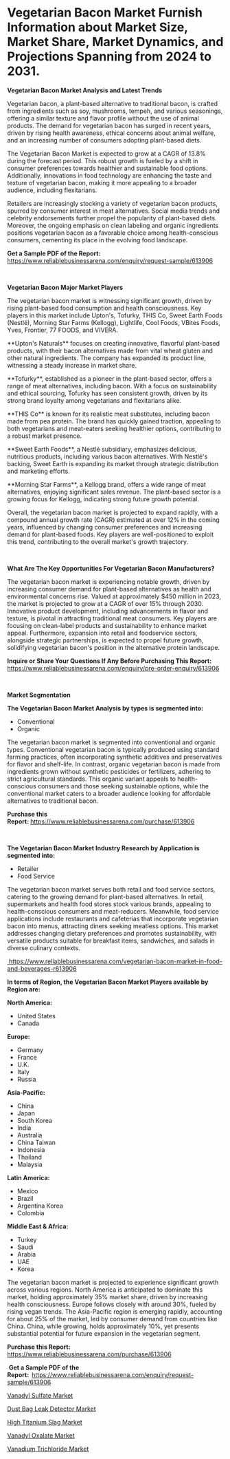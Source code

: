 <p><h1>Vegetarian Bacon Market Furnish Information about Market Size, Market Share, Market Dynamics, and Projections Spanning from 2024 to 2031.</h1></p><p><strong>Vegetarian Bacon Market Analysis and Latest Trends</strong></p>
<p><p>Vegetarian bacon, a plant-based alternative to traditional bacon, is crafted from ingredients such as soy, mushrooms, tempeh, and various seasonings, offering a similar texture and flavor profile without the use of animal products. The demand for vegetarian bacon has surged in recent years, driven by rising health awareness, ethical concerns about animal welfare, and an increasing number of consumers adopting plant-based diets. </p><p>The Vegetarian Bacon Market is expected to grow at a CAGR of 13.8% during the forecast period. This robust growth is fueled by a shift in consumer preferences towards healthier and sustainable food options. Additionally, innovations in food technology are enhancing the taste and texture of vegetarian bacon, making it more appealing to a broader audience, including flexitarians. </p><p>Retailers are increasingly stocking a variety of vegetarian bacon products, spurred by consumer interest in meat alternatives. Social media trends and celebrity endorsements further propel the popularity of plant-based diets. Moreover, the ongoing emphasis on clean labeling and organic ingredients positions vegetarian bacon as a favorable choice among health-conscious consumers, cementing its place in the evolving food landscape.</p></p>
<p><strong>Get a Sample PDF of the Report:&nbsp;</strong> <a href="https://www.reliablebusinessarena.com/enquiry/request-sample/613906?utm_campaign=1292&utm_medium=2&utm_source=Github&utm_content=ia&utm_term=03102024&utm_id=vegetarian-bacon">https://www.reliablebusinessarena.com/enquiry/request-sample/613906</a></p>
<p>&nbsp;</p>
<p><strong>Vegetarian Bacon Major Market Players</strong></p>
<p><p>The vegetarian bacon market is witnessing significant growth, driven by rising plant-based food consumption and health consciousness. Key players in this market include Upton's, Tofurky, THIS Co, Sweet Earth Foods (Nestlé), Morning Star Farms (Kellogg), Lightlife, Cool Foods, VBites Foods, Yves, Frontier, 77 FOODS, and VIVERA.</p><p>**Upton's Naturals** focuses on creating innovative, flavorful plant-based products, with their bacon alternatives made from vital wheat gluten and other natural ingredients. The company has expanded its product line, witnessing a steady increase in market share.</p><p>**Tofurky**, established as a pioneer in the plant-based sector, offers a range of meat alternatives, including bacon. With a focus on sustainability and ethical sourcing, Tofurky has seen consistent growth, driven by its strong brand loyalty among vegetarians and flexitarians alike. </p><p>**THIS Co** is known for its realistic meat substitutes, including bacon made from pea protein. The brand has quickly gained traction, appealing to both vegetarians and meat-eaters seeking healthier options, contributing to a robust market presence.</p><p>**Sweet Earth Foods**, a Nestlé subsidiary, emphasizes delicious, nutritious products, including various bacon alternatives. With Nestlé's backing, Sweet Earth is expanding its market through strategic distribution and marketing efforts. </p><p>**Morning Star Farms**, a Kellogg brand, offers a wide range of meat alternatives, enjoying significant sales revenue. The plant-based sector is a growing focus for Kellogg, indicating strong future growth potential.</p><p>Overall, the vegetarian bacon market is projected to expand rapidly, with a compound annual growth rate (CAGR) estimated at over 12% in the coming years, influenced by changing consumer preferences and increasing demand for plant-based foods. Key players are well-positioned to exploit this trend, contributing to the overall market's growth trajectory.</p></p>
<p>&nbsp;</p>
<p><strong>What Are The Key Opportunities For Vegetarian Bacon Manufacturers?</strong></p>
<p><p>The vegetarian bacon market is experiencing notable growth, driven by increasing consumer demand for plant-based alternatives as health and environmental concerns rise. Valued at approximately $450 million in 2023, the market is projected to grow at a CAGR of over 15% through 2030. Innovative product development, including advancements in flavor and texture, is pivotal in attracting traditional meat consumers. Key players are focusing on clean-label products and sustainability to enhance market appeal. Furthermore, expansion into retail and foodservice sectors, alongside strategic partnerships, is expected to propel future growth, solidifying vegetarian bacon's position in the alternative protein landscape.</p></p>
<p><strong>Inquire or Share Your Questions If Any Before Purchasing This Report:</strong> <a href="https://www.reliablebusinessarena.com/enquiry/pre-order-enquiry/613906?utm_campaign=1292&utm_medium=2&utm_source=Github&utm_content=ia&utm_term=03102024&utm_id=vegetarian-bacon">https://www.reliablebusinessarena.com/enquiry/pre-order-enquiry/613906</a></p>
<p>&nbsp;</p>
<p><strong>Market Segmentation</strong></p>
<p><strong>The Vegetarian Bacon Market Analysis by types is segmented into:</strong></p>
<p><ul><li>Conventional</li><li>Organic</li></ul></p>
<p><p>The vegetarian bacon market is segmented into conventional and organic types. Conventional vegetarian bacon is typically produced using standard farming practices, often incorporating synthetic additives and preservatives for flavor and shelf-life. In contrast, organic vegetarian bacon is made from ingredients grown without synthetic pesticides or fertilizers, adhering to strict agricultural standards. This organic variant appeals to health-conscious consumers and those seeking sustainable options, while the conventional market caters to a broader audience looking for affordable alternatives to traditional bacon.</p></p>
<p><strong>Purchase this Report:&nbsp;</strong><a href="https://www.reliablebusinessarena.com/purchase/613906?utm_campaign=1292&utm_medium=2&utm_source=Github&utm_content=ia&utm_term=03102024&utm_id=vegetarian-bacon">https://www.reliablebusinessarena.com/purchase/613906</a></p>
<p>&nbsp;</p>
<p><strong>The Vegetarian Bacon Market Industry Research by Application is segmented into:</strong></p>
<p><ul><li>Retailer</li><li>Food Service</li></ul></p>
<p><p>The vegetarian bacon market serves both retail and food service sectors, catering to the growing demand for plant-based alternatives. In retail, supermarkets and health food stores stock various brands, appealing to health-conscious consumers and meat-reducers. Meanwhile, food service applications include restaurants and cafeterias that incorporate vegetarian bacon into menus, attracting diners seeking meatless options. This market addresses changing dietary preferences and promotes sustainability, with versatile products suitable for breakfast items, sandwiches, and salads in diverse culinary contexts.</p></p>
<p><a href="https://www.reliablebusinessarena.com/vegetarian-bacon-market-in-food-and-beverages-r613906?utm_campaign=1292&utm_medium=2&utm_source=Github&utm_content=ia&utm_term=03102024&utm_id=vegetarian-bacon">&nbsp;https://www.reliablebusinessarena.com/vegetarian-bacon-market-in-food-and-beverages-r613906</a></p>
<p><strong>In terms of Region, the Vegetarian Bacon Market Players available by Region are:</strong></p>
<p>
    <p> <strong> North America: </strong>
        <ul>
            <li>United States</li>
            <li>Canada</li>
        </ul>
        </p> 
    <p> <strong> Europe: </strong>
        <ul>
            <li>Germany</li>
            <li>France</li>
            <li>U.K.</li>
            <li>Italy</li>
            <li>Russia</li>
        </ul>
        </p> 
    <p> <strong> Asia-Pacific: </strong>
        <ul>
            <li>China</li>
            <li>Japan</li>
            <li>South Korea</li>
            <li>India</li>
            <li>Australia</li>
            <li>China Taiwan</li>
            <li>Indonesia</li>
            <li>Thailand</li>
            <li>Malaysia</li>
        </ul>
        </p> 
    <p> <strong> Latin America: </strong>
        <ul>
            <li>Mexico</li>
            <li>Brazil</li>
            <li>Argentina Korea</li>
            <li>Colombia</li>
        </ul>
        </p> 
    <p> <strong> Middle East & Africa: </strong>
        <ul>
            <li>Turkey</li>
            <li>Saudi</li>
            <li>Arabia</li>
            <li>UAE</li>
            <li>Korea</li>
        </ul>
    </p>
    </p>
<p><p>The vegetarian bacon market is projected to experience significant growth across various regions. North America is anticipated to dominate this market, holding approximately 35% market share, driven by increasing health consciousness. Europe follows closely with around 30%, fueled by rising vegan trends. The Asia-Pacific region is emerging rapidly, accounting for about 25% of the market, led by consumer demand from countries like China. China, while growing, holds approximately 10%, yet presents substantial potential for future expansion in the vegetarian segment.</p></p>
<p><strong>Purchase this Report: </strong><a href="https://www.reliablebusinessarena.com/purchase/613906?utm_campaign=1292&utm_medium=2&utm_source=Github&utm_content=ia&utm_term=03102024&utm_id=vegetarian-bacon">https://www.reliablebusinessarena.com/purchase/613906</a></p>
<p>&nbsp;<strong>Get a Sample PDF of the Report:&nbsp;&nbsp;</strong><a href="https://www.reliablebusinessarena.com/enquiry/request-sample/613906?utm_campaign=1292&utm_medium=2&utm_source=Github&utm_content=ia&utm_term=03102024&utm_id=vegetarian-bacon">https://www.reliablebusinessarena.com/enquiry/request-sample/613906</a></p>
<p><strong></strong></p>
<p><p><a href="https://www.linkedin.com/pulse/what-growth-drivers-vanadyl-sulfate-market-comprehensive-study-w4qbc?trackingId=gcSnuiDlSaO9G8rR0hL4lQ%3D%3D&utm_campaign=1292&utm_medium=2&utm_source=Github&utm_content=ia&utm_term=03102024&utm_id=vegetarian-bacon">Vanadyl Sulfate Market</a></p><p><a href="https://github.com/provorikovar/Market-Research-Report-List-6/blob/main/dust-bag-leak-detector-market.md?utm_campaign=1292&utm_medium=2&utm_source=Github&utm_content=ia&utm_term=03102024&utm_id=vegetarian-bacon">Dust Bag Leak Detector Market</a></p><p><a href="https://www.linkedin.com/pulse/high-titanium-slag-market-share-analysis-growth-trends-manrc?trackingId=XcIPsV7HQLyrdg7p9AqP8w%3D%3D&utm_campaign=1292&utm_medium=2&utm_source=Github&utm_content=ia&utm_term=03102024&utm_id=vegetarian-bacon">High Titanium Slag Market</a></p><p><a href="https://www.linkedin.com/pulse/global-market-pulse-trends-growth-analysis-vanadyl-oxalate-forecasted-kxc8c?trackingId=ji%2BgNN0jTL2P42mAuOuaXQ%3D%3D&utm_campaign=1292&utm_medium=2&utm_source=Github&utm_content=ia&utm_term=03102024&utm_id=vegetarian-bacon">Vanadyl Oxalate Market</a></p><p><a href="https://www.linkedin.com/pulse/driving-factors-behind-vanadium-trichloride-market-trends-nwysc?trackingId=FUptCvPbSSCa3%2Fri1RPM8w%3D%3D&utm_campaign=1292&utm_medium=2&utm_source=Github&utm_content=ia&utm_term=03102024&utm_id=vegetarian-bacon">Vanadium Trichloride Market</a></p></p>
